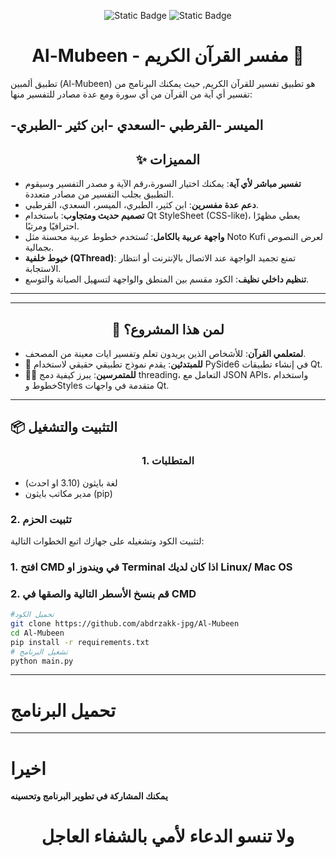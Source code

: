 <div align="center">
  
  ![Static Badge](https://img.shields.io/badge/Python--Qt-black?style=for-the-badge&logo=Qt&label=PySide6&labelColor=white)
  ![Static Badge](https://img.shields.io/badge/Python--3.10%2B-black?style=for-the-badge&logo=python&label=python&labelColor=white)

</div>


<div align="center">
  
# Al-Mubeen - مفسر القرآن الكريم 📖

</div>
تطبيق ألمبين (Al-Mubeen) هو تطبيق تفسير للقرآن الكريم, حيث يمكنك البرنامج من تفسير أي آية من القرآن من أي سورة ومع عدة مصادر للتفسير منها:

-الميسر
-القرطبي
-السعدي
-ابن كثير
-الطبري
---
<div align="center">
  
## ✨ المميزات
</div>

- **تفسير مباشر لأي آية**: يمكنك اختيار السورة،رقم الآية و مصدر التفسير وسيقوم التطبيق بجلب التفسير من مصادر متعددة.
- **دعم عدة مفسرين**: ابن كثير، الطبري، الميسر، السعدي، القرطبي.
- **تصميم حديث ومتجاوب**: باستخدام Qt StyleSheet (CSS-like)، يعطي مظهرًا احترافيًا ومرتبًا.
- **واجهة عربية بالكامل**: تُستخدم خطوط عربية محسنة مثل Noto Kufi لعرض النصوص بجمالية.
- **خيوط خلفية (QThread)**: تمنع تجميد الواجهة عند الاتصال بالإنترنت أو انتظار الاستجابة.
- **تنظيم داخلي نظيف**: الكود مقسم بين المنطق والواجهة لتسهيل الصيانة والتوسع.

---

---

<div align="center">
  
## 🧠 لمن هذا المشروع؟
</div>

- **لمتعلمي القرآن**: للأشخاص الذين يريدون تعلم وتفسير ايات معينة من المصحف.
- 👶 **للمبتدئين**: يقدم نموذج تطبيقي حقيقي لاستخدام PySide6 في إنشاء تطبيقات Qt.
- 👨‍💻 **للمتمرسين**: يبرز كيفية دمج threading، التعامل مع JSON APIs، واستخدام خطوط وStyles متقدمة في واجهات Qt.

---

## 📦 التثبيت والتشغيل

<div align="center">

### 1. المتطلبات
</div>

- لغة بايثون (3.10 او احدث)
- مدير مكاتب بايثون (pip)


### 2. تثبيت الحزم
لتثبيت الكود وتشغيله على جهازك اتبع الخطوات التالية:
### 1. افتح CMD في ويندوز او Terminal اذا كان لديك Linux/ Mac OS
### 2. قم بنسخ الأسطر التالية والصقها في CMD
```bash
#تحميل الكود
git clone https://github.com/abdrzakk-jpg/Al-Mubeen
cd Al-Mubeen
pip install -r requirements.txt
# تشغيل البرنامج
python main.py
```
</div>

---
# تحميل البرنامج
<div align="center">


</div>

---
# اخيرا 

**يمكنك المشاركة في تطوير البرنامج وتحسينه**

<div align="center">
  
# ولا تنسو الدعاء لأمي بالشفاء العاجل
</div>







